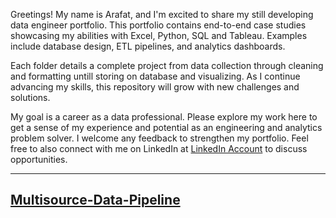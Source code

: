 Greetings! My name is Arafat, and I'm excited to share my still developing data engineer portfolio. This portfolio contains end-to-end case studies showcasing my abilities with Excel, Python, SQL and Tableau.  Examples include database design, ETL pipelines, and analytics dashboards.

Each folder details a complete project from data collection through cleaning and formatting untill storing on database and visualizing. As I continue advancing my skills, this repository will grow with new challenges and solutions.

My goal is a career as a data professional. Please explore my work here to get a sense of my experience and potential as an engineering and analytics problem solver. I welcome any feedback to strengthen my portfolio. Feel free to also connect with me on LinkedIn at [LinkedIn Account](https://www.linkedin.com/in/arafat-ahmed-alabsi) to discuss opportunities.

-----------------------------------------------

## [Multisource-Data-Pipeline](https://github.com/ArafatAbsi/Multisource-Data-Pipeline.git)

